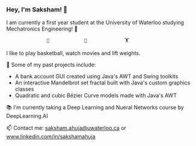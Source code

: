 ### Hey, I'm Saksham! 👋

<!--
**ahujas7/ahujas7** is a ✨ _special_ ✨ repository because its `README.md` (this file) appears on your GitHub profile.

Here are some ideas to get you started:

- 🔭 Some of my past projects include:  
- 🌱 I’m currently learning ...
- 👯 I’m looking to collaborate on ...
- 🤔 I’m looking for help with ...
- 💬 Ask me about ...
- 📫 How to reach me: ...
- 😄 Pronouns: ...
- ⚡ Fun fact: ...

![Saksham's GitHub stats](https://github-readme-stats.vercel.app/api?username=ahujas7&count_private=true&show_icons=true&hide=stars,issues,contribs&theme=midnight-purple)
-->

I am currently a first year student at the University of Waterloo studying Mechatronics Engineering! 🤖

                   🏀             🎥              🏋️
I like to play basketball, watch movies and lift weights.

🔭 Some of my past projects include: 
  - A bank account GUI created using Java's AWT and Swing toolkits 
  - An interactive Mandelbrot set fractal built with Java's custom graphics classes 
  - Quadratic and cubic Bézier Curve models made with Java's AWT 

📚 I'm currently taking a Deep Learning and Nueral Networks course by DeepLearning.AI

📫 Contact me: saksham.ahuja@uwaterloo.ca or www.linkedin.com/in/sakshamahuja
